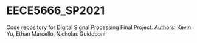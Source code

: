 # EECE5666_SP2021

Code repository for Digital Signal Processing Final Project.
Authors: Kevin Yu, Ethan Marcello, Nicholas Guidoboni
